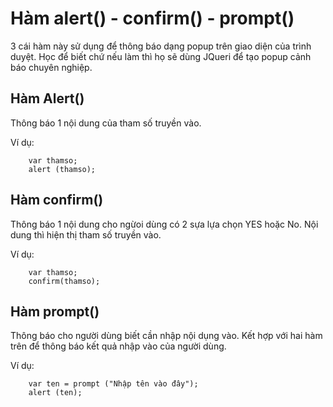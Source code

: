 # Hàm alert() - confirm() - prompt()
3 cái hàm này sử dụng để thông báo dạng popup trên giao diện của trình duyệt. Học để biết chứ nếu làm thì họ sẽ dùng JQueri để tạo popup cảnh báo chuyên nghiệp.

## Hàm Alert()

Thông báo 1 nội dung của tham số truyền vào.

Ví dụ:

        var thamso;
        alert (thamso);
    

## Hàm confirm()

Thông báo 1 nội dung cho ngừoi dùng có 2 sựa lựa chọn YES hoặc No. Nội dung thì hiện thị tham số truyền vào.

Ví dụ:

        var thamso;
        confirm(thamso);
    

## Hàm prompt()

Thông báo cho người dùng biết cần nhập nội dụng vào. Kết hợp với hai hàm trên để thông báo kết quả nhập vào của người dùng.

Ví dụ:

        var ten = prompt ("Nhập tên vào đây");
        alert (ten);
